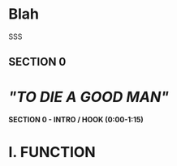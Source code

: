 # Blah
<!--- SECTION 0 ---> 
SSS



## SECTION 0
# _"TO DIE A GOOD MAN"_

#### SECTION 0 - INTRO / HOOK (0:00-1:15)

# I. FUNCTION 
